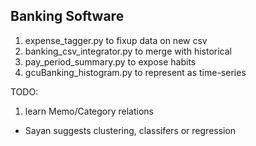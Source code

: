 ## Banking Software ##

1. expense_tagger.py to fixup data on new csv
2. banking_csv_integrator.py to merge with historical
3. pay_period_summary.py to expose habits
4. gcuBanking_histogram.py to represent as time-series

TODO:
1. learn Memo/Category relations
 - Sayan suggests clustering, classifers or regression